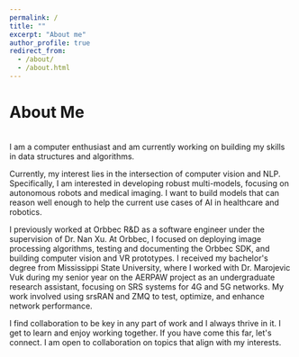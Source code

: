 ```yaml
---
permalink: /
title: ""
excerpt: "About me"
author_profile: true
redirect_from: 
  - /about/
  - /about.html
---
```



<h1>About Me</h1>
<br>I am a computer enthusiast and am currently working on building my skills in data structures and algorithms. 

Currently, my interest lies in the intersection of computer vision and NLP. Specifically, I am interested in developing robust multi-models, focusing on autonomous robots and medical imaging. I want to build models that can reason well enough to help the current use cases of AI in healthcare and robotics.

I previously worked at Orbbec R&D as a software engineer under the supervision of Dr. Nan Xu. At Orbbec, I focused on deploying image processing algorithms, testing and documenting the Orbbec SDK, and building computer vision and VR prototypes. I received my bachelor's degree from Mississippi State University, where I worked with Dr. Marojevic Vuk during my senior year on the AERPAW project as an undergraduate research assistant, focusing on SRS systems for 4G and 5G networks. My work involved using srsRAN and ZMQ to test, optimize, and enhance network performance.

I find collaboration to be key in any part of work and I always thrive in it. I get to learn and enjoy working together. If you have come this far, let's connect. I am open to collaboration on topics that align with my interests.